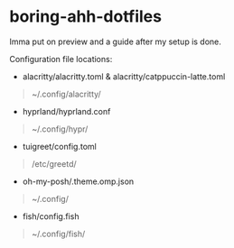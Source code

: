 # boring-ahh-dotfiles
Imma put on preview and a guide after my setup is done.

Configuration file locations:

* alacritty/alacritty.toml & alacritty/catppuccin-latte.toml
> ~/.config/alacritty/
* hyprland/hyprland.conf
> ~/.config/hypr/
* tuigreet/config.toml
> /etc/greetd/
* oh-my-posh/.theme.omp.json
> ~/.config/
* fish/config.fish
> ~/.config/fish/
